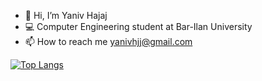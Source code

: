 - 👋 Hi, I’m Yaniv Hajaj
- 💻 Computer Engineering student at Bar-Ilan University 
- 📫 How to reach me yanivhjj@gmail.com

<!---
YanivHajaj/YanivHajaj is a ✨ special ✨ repository because its `README.md` (this file) appears on your GitHub profile.
You can click the Preview link to take a look at your changes.
--->

[![Top Langs](https://github-readme-stats.vercel.app/api/top-langs/?username=YanivHajaj)]([https://github.com/anuraghazra/github-readme-stats](https://github.com/YanivHajaj/YanivHajaj/edit/main/README.md))


